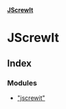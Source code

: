**[JScrewIt](README.md)**

# JScrewIt

## Index

### Modules

* ["jscrewit"](modules/_jscrewit_.md)
